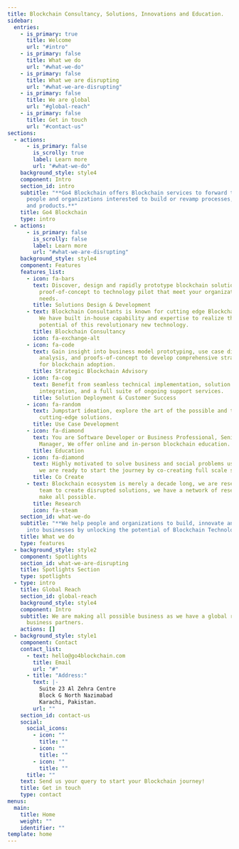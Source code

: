 ```yaml
---
title: Blockchain Consultancy, Solutions, Innovations and Education.
sidebar:
  entries:
    - is_primary: true
      title: Welcome
      url: "#intro"
    - is_primary: false
      title: What we do
      url: "#what-we-do"
    - is_primary: false
      title: What we are disrupting
      url: "#what-we-are-disrupting"
    - is_primary: false
      title: We are global
      url: "#global-reach"
    - is_primary: false
      title: Get in touch
      url: "#contact-us"
sections:
  - actions:
      - is_primary: false
        is_scrolly: true
        label: Learn more
        url: "#what-we-do"
    background_style: style4
    component: Intro
    section_id: intro
    subtitle: "**Go4 Blockchain offers Blockchain services to forward thinking
      people and organizations interested to build or revamp processes, services
      and products.**"
    title: Go4 Blockchain
    type: intro
  - actions:
      - is_primary: false
        is_scrolly: false
        label: Learn more
        url: "#what-we-are-disrupting"
    background_style: style4
    component: Features
    features_list:
      - icon: fa-bars
        text: Discover, design and rapidly prototype blockchain solutions from
          proof-of-concept to technology pilot that meet your organization’s
          needs.
        title: Solutions Design & Development
      - text: Blockchain Consultants is known for cutting edge Blockchain technologies.
          We have built in-house capability and expertise to realize the full
          potential of this revolutionary new technology.
        title: Blockchain Consultancy
        icon: fa-exchange-alt
      - icon: fa-code
        text: Gain insight into business model prototyping, use case discovery, market
          analysis, and proofs-of-concept to develop comprehensive strategies
          for blockchain adoption.
        title: Strategic Blockchain Advisory
      - icon: fa-cog
        text: Benefit from seamless technical implementation, solution delivery, system
          integration, and a full suite of ongoing support services.
        title: Solution Deployment & Customer Success
      - icon: fa-random
        text: Jumpstart ideation, explore the art of the possible and turn concepts into
          cutting-edge solutions.
        title: Use Case Development
      - icon: fa-diamond
        text: You are Software Developer or Business Professional, Senior Executive or
          Manager, We offer online and in-person blockchain education.
        title: Education
      - icon: fa-diamond
        text: Highly motivated to solve business and social problems using Blockchain,
          we are ready to start the journey by co-creating full scale solutions.
        title: Co Create
      - text: Blockchain ecosystem is merely a decade long, we are research oriented
          team to create disrupted solutions, we have a network of researchers
          make all possible.
        title: Research
        icon: fa-steam
    section_id: what-we-do
    subtitle: "**We help people and organizations to build, innovate and collaborate
      into businesses by unlocking the potential of Blockchain Technology.**"
    title: What we do
    type: features
  - background_style: style2
    component: Spotlights
    section_id: what-we-are-disrupting
    title: Spotlights Section
    type: spotlights
  - type: intro
    title: Global Reach
    section_id: global-reach
    background_style: style4
    component: Intro
    subtitle: We are making all possible business as we have a global reach by our
      business partners.
    actions: []
  - background_style: style1
    component: Contact
    contact_list:
      - text: hello@go4blockchain.com
        title: Email
        url: "#"
      - title: "Address:"
        text: |-
          Suite 23 Al Zehra Centre
          Block G North Nazimabad
          Karachi, Pakistan.
        url: ""
    section_id: contact-us
    social:
      social_icons:
        - icon: ""
          title: ""
        - icon: ""
          title: ""
        - icon: ""
          title: ""
      title: ""
    text: Send us your query to start your Blockchain journey!
    title: Get in touch
    type: contact
menus:
  main:
    title: Home
    weight: ""
    identifier: ""
template: home
---
```

